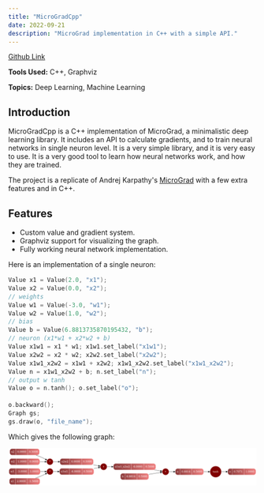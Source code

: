 ```yaml
---
title: "MicroGradCpp"
date: 2022-09-21
description: "MicroGrad implementation in C++ with a simple API."
---
```


[Github Link](https://github.com/BedirT/microcpp)

**Tools Used:** C++, Graphviz

**Topics:** Deep Learning, Machine Learning

## Introduction

MicroGradCpp is a C++ implementation of MicroGrad, a minimalistic deep learning library. It includes an API to calculate gradients, and to train neural networks in single neuron level. It is a very simple library, and it is very easy to use. It is a very good tool to learn how neural networks work, and how they are trained.

The project is a replicate of Andrej Karpathy's [MicroGrad](https://github.com/karpathy/micrograd) with a few extra features and in C++. 

## Features

- Custom value and gradient system.
- Graphviz support for visualizing the graph.
- Fully working neural network implementation.

Here is an implementation of a single neuron:

```cpp
Value x1 = Value(2.0, "x1");
Value x2 = Value(0.0, "x2");
// weights
Value w1 = Value(-3.0, "w1");
Value w2 = Value(1.0, "w2");
// bias
Value b = Value(6.8813735870195432, "b");
// neuron (x1*w1 + x2*w2 + b)
Value x1w1 = x1 * w1; x1w1.set_label("x1w1");
Value x2w2 = x2 * w2; x2w2.set_label("x2w2");
Value x1w1_x2w2 = x1w1 + x2w2; x1w1_x2w2.set_label("x1w1_x2w2");
Value n = x1w1_x2w2 + b; n.set_label("n");
// output w tanh
Value o = n.tanh(); o.set_label("o");

o.backward();
Graph gs;
gs.draw(o, "file_name");
```

Which gives the following graph:

![neuron](https://github.com/BedirT/Microcpp/blob/master/micrograd/graph_single_neuron.png)
